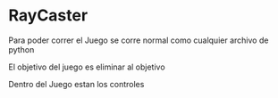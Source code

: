 # RayCaster

Para poder correr el Juego se corre normal como cualquier archivo de python

El objetivo del juego es eliminar al objetivo

Dentro del Juego estan los controles

